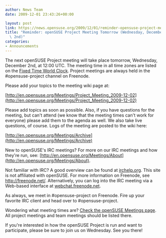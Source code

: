 ```yaml
---
author: News Team
date: 2009-12-01 23:43:26+00:00

layout: post
link: https://news.opensuse.org/2009/12/01/reminder-opensuse-project-meeting-tomorrow-wednesday-december-2nd/
title: "Reminder: openSUSE Project Meeting Tomorrow (Wednesday, December\
  \ 2nd)"
categories:
- Announcements
---
```

The next openSUSE Project meeting will take place tomorrow, Wednesday, December 2nd, at 12:00 UTC. The meeting time in all time zones are listed on the [Fixed Time World Clock](http://bit.ly/8KQBRg). Project meetings are always held in the #opensuse-project channel on Freenode.

Please add your topics to the meeting wiki page at:

[http://en.opensuse.org/Meetings/Project_Meeting_2009-12-02](http://en.opensuse.org/Meetings/Project_Meeting_2009-12-02)

Please add topics as soon as possible. Also, if you have questions for the meeting, but can't attend (we know that the meeting times can't work for everyone) please add them to the agenda as well. We also take live questions, of course. Logs of the meeting are posted to the wiki here:

[http://en.opensuse.org/Meetings/Archive](http://en.opensuse.org/Meetings/Archive)

New to openSUSE's IRC meetings? For more on our IRC meetings and how they're run, see: [http://en.opensuse.org/Meetings/About](http://en.opensuse.org/Meetings/About).

Not familiar with IRC? A good overview can be found at [irchelp.org](http://www.irchelp.org/). This site is not affiliated with openSUSE. For more information on Freenode, see http://freenode.net/. Alternatively, you can log into the IRC meeting via a Web-based interface at [webchat.freenode.net](http://webchat.freenode.net/?channels=opensuse-project).

As always, we meet in #opensuse-project on Freenode. Fire up your favorite IRC client and head over to #opensuse-project.

Wondering what meeting times are? [Check the openSUSE Meetings page](http://en.opensuse.org/Meetings). All project meetings and team meetings should be listed there.

If you're interested in how the openSUSE Project is run and want to participate, please be sure to join us on Wednesday. See you there!		

